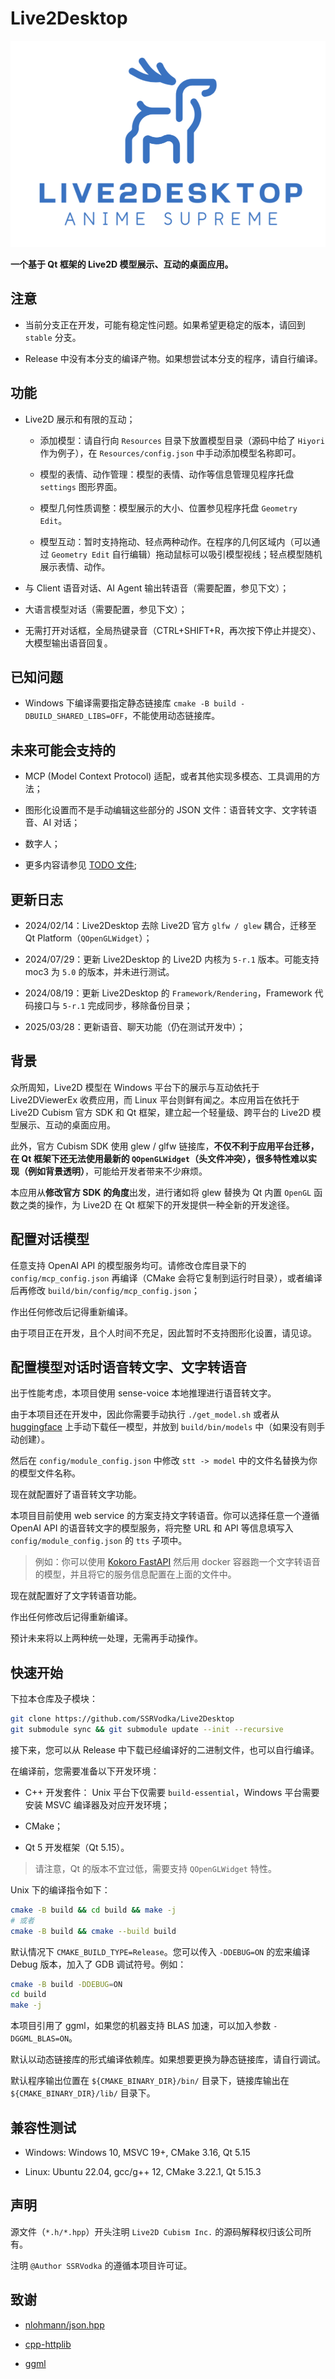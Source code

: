 # Live2Desktop

<img src="logo.png">

**一个基于 Qt 框架的 Live2D 模型展示、互动的桌面应用。**


## 注意

- 当前分支正在开发，可能有稳定性问题。如果希望更稳定的版本，请回到 `stable` 分支。

- Release 中没有本分支的编译产物。如果想尝试本分支的程序，请自行编译。


## 功能

- Live2D 展示和有限的互动；

    - 添加模型：请自行向 `Resources` 目录下放置模型目录（源码中给了 `Hiyori` 作为例子），在 `Resources/config.json` 中手动添加模型名称即可。

    - 模型的表情、动作管理：模型的表情、动作等信息管理见程序托盘 `settings` 图形界面。

    - 模型几何性质调整：模型展示的大小、位置参见程序托盘 `Geometry Edit`。

    - 模型互动：暂时支持拖动、轻点两种动作。在程序的几何区域内（可以通过 `Geometry Edit` 自行编辑）拖动鼠标可以吸引模型视线；轻点模型随机展示表情、动作。

- 与 Client 语音对话、AI Agent 输出转语音（需要配置，参见下文）；

- 大语言模型对话（需要配置，参见下文）；

- 无需打开对话框，全局热键录音（CTRL+SHIFT+R，再次按下停止并提交）、大模型输出语音回复。

## 已知问题

- Windows 下编译需要指定静态链接库 `cmake -B build -DBUILD_SHARED_LIBS=OFF`，不能使用动态链接库。

## 未来可能会支持的

- MCP (Model Context Protocol) 适配，或者其他实现多模态、工具调用的方法；

- 图形化设置而不是手动编辑这些部分的 JSON 文件：语音转文字、文字转语音、AI 对话；

- 数字人；

- 更多内容请参见 [TODO 文件](./TODO);


## 更新日志

- 2024/02/14：Live2Desktop 去除 Live2D 官方 `glfw / glew` 耦合，迁移至 Qt Platform（`QOpenGLWidget`）；

- 2024/07/29：更新 Live2Desktop 的 Live2D 内核为 `5-r.1` 版本。可能支持 moc3 为 `5.0` 的版本，并未进行测试。

- 2024/08/19：更新 Live2Desktop 的 `Framework/Rendering`，Framework 代码接口与 `5-r.1` 完成同步，移除备份目录；

- 2025/03/28：更新语音、聊天功能（仍在测试开发中）；


## 背景

众所周知，Live2D 模型在 Windows 平台下的展示与互动依托于 Live2DViewerEx 收费应用，而 Linux 平台则鲜有闻之。本应用旨在依托于 Live2D Cubism 官方 SDK 和 Qt 框架，建立起一个轻量级、跨平台的 Live2D 模型展示、互动的桌面应用。

此外，官方 Cubism SDK 使用 glew / glfw 链接库，**不仅不利于应用平台迁移，在 Qt 框架下还无法使用最新的 `QOpenGLWidget`（头文件冲突），很多特性难以实现（例如背景透明）**，可能给开发者带来不少麻烦。

本应用从**修改官方 SDK 的角度**出发，进行诸如将 glew 替换为 Qt 内置 `OpenGL` 函数之类的操作，为 Live2D 在 Qt 框架下的开发提供一种全新的开发途径。


## 配置对话模型

任意支持 OpenAI API 的模型服务均可。请修改仓库目录下的 `config/mcp_config.json` 再编译（CMake 会将它复制到运行时目录），或者编译后再修改 `build/bin/config/mcp_config.json`；

作出任何修改后记得重新编译。

由于项目正在开发，且个人时间不充足，因此暂时不支持图形化设置，请见谅。

## 配置模型对话时语音转文字、文字转语音

出于性能考虑，本项目使用 sense-voice 本地推理进行语音转文字。

由于本项目还在开发中，因此你需要手动执行 `./get_model.sh` 或者从 [huggingface](https://huggingface.co/lovemefan/sense-voice-gguf) 上手动下载任一模型，并放到 `build/bin/models` 中（如果没有则手动创建）。

然后在 `config/module_config.json` 中修改 `stt -> model` 中的文件名替换为你的模型文件名称。

现在就配置好了语音转文字功能。

本项目目前使用 web service 的方案支持文字转语音。你可以选择任意一个遵循 OpenAI API 的语音转文字的模型服务，将完整 URL 和 API 等信息填写入 `config/module_config.json` 的 `tts` 子项中。

> 例如：你可以使用 [Kokoro FastAPI](https://github.com/remsky/Kokoro-FastAPI.git) 然后用 docker 容器跑一个文字转语音的模型，并且将它的服务信息配置在上面的文件中。

现在就配置好了文字转语音功能。

作出任何修改后记得重新编译。

预计未来将以上两种统一处理，无需再手动操作。


## 快速开始

下拉本仓库及子模块：

```bash
git clone https://github.com/SSRVodka/Live2Desktop
git submodule sync && git submodule update --init --recursive
```

接下来，您可以从 Release 中下载已经编译好的二进制文件，也可以自行编译。

在编译前，您需要准备以下开发环境：

- C++ 开发套件： Unix 平台下仅需要 `build-essential`，Windows 平台需要安装 MSVC 编译器及对应开发环境；

- CMake；

- Qt 5 开发框架（Qt 5.15）。


> 请注意，Qt 的版本不宜过低，需要支持 `QOpenGLWidget` 特性。


Unix 下的编译指令如下：

```bash
cmake -B build && cd build && make -j
# 或者
cmake -B build && cmake --build build
```

默认情况下 `CMAKE_BUILD_TYPE=Release`。您可以传入 `-DDEBUG=ON` 的宏来编译 Debug 版本，加入了 GDB 调试符号。例如：

```bash
cmake -B build -DDEBUG=ON
cd build
make -j
```

本项目引用了 ggml，如果您的机器支持 BLAS 加速，可以加入参数 `-DGGML_BLAS=ON`。

默认以动态链接库的形式编译依赖库。如果想要更换为静态链接库，请自行调试。

默认程序输出位置在 `${CMAKE_BINARY_DIR}/bin/` 目录下，链接库输出在 `${CMAKE_BINARY_DIR}/lib/` 目录下。


## 兼容性测试

- Windows: Windows 10, MSVC 19+, CMake 3.16, Qt 5.15

- Linux: Ubuntu 22.04, gcc/g++ 12, CMake 3.22.1, Qt 5.15.3

## 声明

源文件（`*.h/*.hpp`）开头注明 `Live2D Cubism Inc.` 的源码解释权归该公司所有。

注明 `@Author SSRVodka` 的遵循本项目许可证。

## 致谢

- [nlohmann/json.hpp](https://github.com/nlohmann/json)

- [cpp-httplib](https://github.com/yhirose/cpp-httplib)

- [ggml](https://github.com/ggml-org/ggml)
